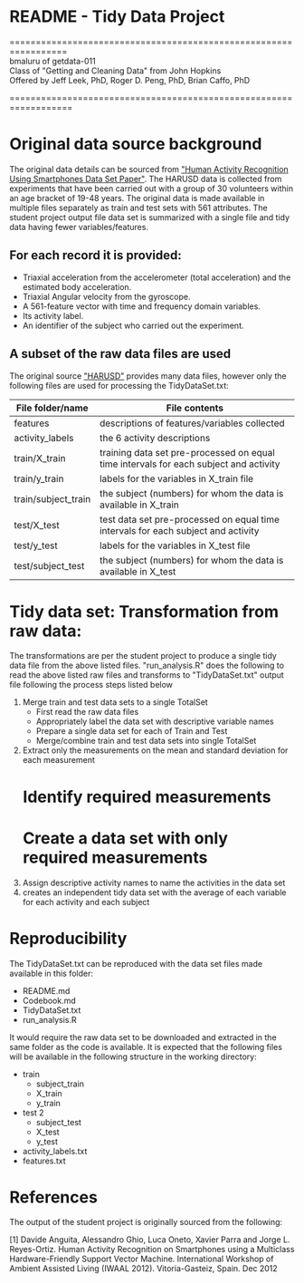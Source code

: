 # README - Tidy Data Project 

=================================================================  
bmaluru of getdata-011  
Class of "Getting and Cleaning Data" from John Hopkins  
Offered by Jeff Leek, PhD, Roger D. Peng, PhD, Brian Caffo, PhD

==================================================================

# Original data source background 

The original data details can be sourced from ["Human Activity Recognition Using Smartphones Data Set Paper"](http://archive.ics.uci.edu/ml/datasets/Human+Activity+Recognition+Using+Smartphones).  The HARUSD data is collected from experiments that have been carried out with a group of 30 volunteers within an age bracket of 19-48 years. The original data is made available in multiple files separately as train and test sets with 561 attributes.  The student project output file data set is summarized with a single file and tidy data having fewer variables/features.

## For each record it is provided:

- Triaxial acceleration from the accelerometer (total acceleration) and the estimated body acceleration.
- Triaxial Angular velocity from the gyroscope. 
- A 561-feature vector with time and frequency domain variables. 
- Its activity label. 
- An identifier of the subject who carried out the experiment.

## A subset of the raw data files are used

The original source ["HARUSD"](http://archive.ics.uci.edu/ml/datasets/Human+Activity+Recognition+Using+Smartphones) provides many data files, however only the following files are used for processing the TidyDataSet.txt:

File folder/name | File contents
-------------- | --------------
features | descriptions of features/variables collected
activity_labels | the 6 activity descriptions
train/X_train | training data set pre-processed on equal time intervals for each subject and activity
train/y_train | labels for the variables in X_train file
train/subject_train | the subject (numbers) for whom the data is available in X_train
test/X_test | test data set pre-processed on equal time intervals for each subject and activity
test/y_test | labels for the variables in X_test file
test/subject_test | the subject (numbers) for whom the data is available in X_test


# Tidy data set: Transformation from raw data:


The transformations are per the student project to produce a single tidy data file from the above listed files. "run_analysis.R" does the following to read the above listed raw files and transforms to "TidyDataSet.txt" output file following the process steps listed below

1. Merge train and test data sets to a single TotalSet
    + First read the raw data files
    + Appropriately label the data set with descriptive variable names
    + Prepare a single data set for each of Train and Test
    + Merge/combine train and test data sets into single TotalSet
2. Extract only the measurements on the mean and standard deviation for each measurement
    # Identify required measurements
    # Create a data set with only required measurements
3. Assign descriptive activity names to name the activities in the data set
4. creates an independent tidy data set with the average of each variable for each activity and each subject


# Reproducibility

The TidyDataSet.txt can be reproduced with the data set files made available in this folder:

- README.md
- Codebook.md
- TidyDataSet.txt
- run_analysis.R

It would require the raw data set to be downloaded and extracted in the same folder as the code is available.  It is expected that the following files will be available in the following structure in the working directory:


* train 
    + subject_train 
    + X_train 
    + y_train 
* test 2
    + subject_test 
    + X_test 
    + y_test 
* activity_labels.txt 
* features.txt   

# References

The output of the student project is originally sourced from the following:

[1] Davide Anguita, Alessandro Ghio, Luca Oneto, Xavier Parra and Jorge L. Reyes-Ortiz. Human Activity Recognition on Smartphones using a 
Multiclass Hardware-Friendly Support Vector Machine. International Workshop of Ambient Assisted Living (IWAAL 2012). Vitoria-Gasteiz, Spain. Dec 2012

